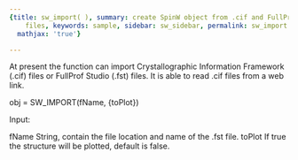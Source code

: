 ```yaml
---
{title: sw_import( ), summary: create SpinW object from .cif and FullProf Studio .fst
    files, keywords: sample, sidebar: sw_sidebar, permalink: sw_import.html, folder: swfiles,
  mathjax: 'true'}

---
```

 
At present the function can import Crystallographic Information Framework
(.cif) files or FullProf Studio (.fst) files. It is able to read .cif
files from a web link.
 
obj = SW_IMPORT(fName, {toPlot})
 
Input:
 
fName     String, contain the file location and name of the .fst file.
toPlot    If true the structure will be plotted, default is false.
 

